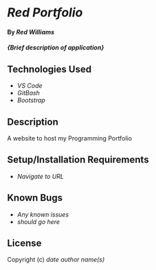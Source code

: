 # _Red Portfolio_

#### By _**Red Williams**_

#### _{Brief description of application}_

## Technologies Used

* _VS Code_
* _GitBash_
* _Bootstrap_

## Description

A website to host my Programming Portfolio

## Setup/Installation Requirements

* _Navigate to URL_



## Known Bugs

* _Any known issues_
* _should go here_

## License



Copyright (c) _date_ _author name(s)_